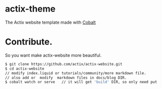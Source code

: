 # actix-theme
The Actix website template made with [Cobalt](https://cobalt-org.github.io/)


# Contribute.
So you want make actix-website more beautiful.
```bash
$ git clone https://github.com/actix/actix-website.git
$ cd actix-website
// modify index.liquid or tutorials/community/more markdown file.
// also add or  modify  markdown files in docs/blog DIR.
$ cobalt watch or serve   // it will get 'build' DIR, so only need put files in this 'build' DIR to [actix.github.io](https://github.com/actix/actix.github.io)
```
